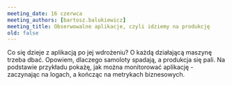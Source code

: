 ```yaml
---
meeting_date: 16 czerwca
meeting_authors: [bartosz.balukiewicz]
meeting_title: Obserwowalne aplikacje, czyli idziemy na produkcję
old: false
---
```


Co się dzieje z aplikacją po jej wdrożeniu? O każdą działającą maszynę trzeba dbać. Opowiem, dlaczego samoloty spadają, a produkcja się pali. Na podstawie przykładu pokażę, jak można monitorować aplikację - zaczynając na logach, a kończąc na metrykach biznesowych.
